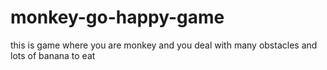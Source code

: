 # monkey-go-happy-game
this is game where you are monkey and you deal with many obstacles and lots of banana to eat
